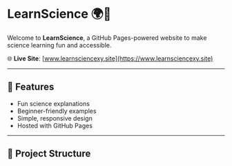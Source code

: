 # LearnScience 🌍🔬

Welcome to **LearnScience**, a GitHub Pages-powered website to make science learning fun and accessible.

🌐 **Live Site**: [www.learnsciencexy.site](https://www.learnsciencexy.site) 

---

## 🚀 Features

- Fun science explanations
- Beginner-friendly examples
- Simple, responsive design
- Hosted with GitHub Pages

---

## 📁 Project Structure

